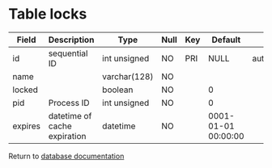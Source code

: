 Table locks
===========


| Field | Description | Type | Null | Key | Default | Extra |
| ----- | ----------- | ---- | ---- | --- | ------- | ----- |
| id      | sequential ID                | int unsigned | NO | PRI | NULL                | auto_increment |    
| name    |                              | varchar(128) | NO |     |                     |                |    
| locked  |                              | boolean      | NO |     | 0                   |                |    
| pid     | Process ID                   | int unsigned | NO |     | 0                   |                |    
| expires | datetime of cache expiration | datetime     | NO |     | 0001-01-01 00:00:00 |                |    

Return to [database documentation](help/database)
